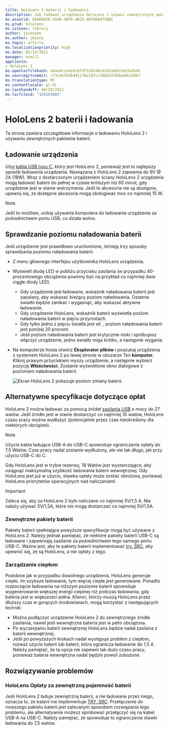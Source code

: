 ```yaml
---
title: HoloLens 2 baterii i ładowania
description: Jak ładować urządzenie HoloLens i używać zewnętrznych pakietów baterii.
ms.assetid: E0AB903E-454E-46F6-AB25-4DFA0A475B0C
ms.prod: hololens
ms.sitesec: library
author: jbienzms
ms.author: jbienz
ms.topic: article
ms.localizationpriority: high
ms.date: 05/14/2021
manager: evmill
appliesto:
- HoloLens 2
ms.openlocfilehash: a0ae0ccade01d7df520cd6cb142a9b51e63a2b05
ms.sourcegitcommit: c73cdefbdb4411f6a187cc38bb2570dadeb156bf
ms.translationtype: MT
ms.contentlocale: pl-PL
ms.lasthandoff: 09/28/2021
ms.locfileid: "129163985"
---
```

# <a name="hololens-2-battery-and-charging"></a>HoloLens 2 baterii i ładowania

Ta strona zawiera szczegółowe informacje o ładowaniu HoloLens 2 i używaniu zewnętrznych pakietów baterii.

## <a name="charging-the-device"></a>Ładowanie urządzenia

Użyj [kabla USB typu C,](https://www.microsoft.com/en-us/p/microsoft-hololens-2-usb-c-charger-cable/8vj21f2z8pk5?rtc=1) który jest HoloLens 2, ponieważ jest to najlepszy sposób ładowania urządzenia. Nawiązana z HoloLens 2 zapewnia do 9V @ 2A (18W). Wraz z dostarczonym urządzeniem ściany HoloLens 2 urządzenia mogą ładować baterii do pełnej w czasie krótszym niż 65 minut, gdy urządzenie jest w stanie wstrzymania. Jeśli te akcesoria nie są dostępne, upewnij się, że dostępne akcesoria mogą obsługiwać moc co najmniej 15 W.

> [!NOTE]
> Jeśli to możliwe, unikaj używania komputera do ładowania urządzenia za pośrednictwem portu USB, co działa wolno.

## <a name="checking-the-battery-charge-level"></a>Sprawdzanie poziomu naładowania baterii
Jeśli urządzenie jest prawidłowo uruchomione, istnieją trzy sposoby sprawdzania poziomu naładowania baterii:

- Z menu głównego interfejsu użytkownika HoloLens urządzenia.
- Wyświetl diodę LED w pobliżu przycisku zasilania (w przypadku 40-procentowego obciążenia powinny być na przykład co najmniej dwie ciągłe diody LED).
    - Gdy urządzenie jest ładowane, wskaźnik naładowania baterii jest zapalany, aby wskazać bieżący poziom naładowania.  Ostatnie światło będzie zanikać i wygasnąć, aby wskazać aktywne ładowanie.
    - Gdy urządzenie HoloLens, wskaźnik baterii wyświetla poziom naładowania baterii w pięciu przyrostach.
    - Gdy tylko jedno z pięciu światła jest wł. , poziom naładowania baterii jest poniżej 20 procent.
    - Jeśli poziom naładowania baterii jest krytycznie niski i spróbujesz włączyć urządzenie, jedno światło miga krótko, a następnie wygania.
- Na komputerze hosta otwórz **Eksplorator plików** i poszukaj urządzenia z systemem HoloLens 2 po lewej stronie w obszarze Ten **komputer.** Kliknij prawym przyciskiem myszy urządzenie, a następnie wybierz pozycję **Właściwości.** Zostanie wyświetlone okno dialogowe z poziomem naładowania baterii.

   ![Ekran HoloLens 2 pokazuje poziom zmiany baterii.](images/ResetRecovery2.png)

## <a name="alternative-charging-specifications"></a>Alternatywne specyfikacje dotyczące opłat

HoloLens 2 można ładować za pomocą źródeł [zasilania USB](https://www.usb.org/usb-charger-pd) o mocy do 27 watów. Jeśli źródło jest w stanie dostarczyć co najmniej 10 watów, HoloLens czasu pracy można wydłużyć (potencjalnie przez czas nieokreślony dla niektórych obciążeń). 

> [!NOTE]
> Użycie kabla ładujące USB-A do USB-C spowoduje ograniczenie opłaty do 7,5 Watów. Czas pracy nadal zostanie wydłużony, ale nie tak długo, jak przy użyciu USB-C do C.

Gdy HoloLens jest w trybie rezerwy, 18 Watów jest wystarczające, aby osiągnąć maksymalną szybkość ładowania baterii wewnętrznej. Gdy HoloLens jest już w użyciu, stawka opłaty może zostać obniżona, ponieważ HoloLens priorytetów operacyjnych nad naliczaniami.

> [!IMPORTANT]
> Zaleca się, aby za HoloLens 2 było naliczane co najmniej 5V/1,5 A. Nie należy używać 5V/1,5A, które nie mogą dostarczać co najmniej 5V/1,5A. 

### <a name="external-battery-packs"></a>Zewnętrzne pakiety baterii

Pakiety baterii spełniające powyższe specyfikacje mogą być używane z HoloLens 2. Należy jednak pamiętać, że niektóre pakiety baterii USB-C są ładowane i zapewniają zasilanie za pośrednictwem tego samego portu USB-C. Ważne jest, aby te pakiety baterii implementować [try. SRC,](https://usb.org/document-library/usb-type-cr-cable-and-connector-specification-revision-20) aby upewnić się, że są HoloLens, a nie opłaty z tego. 

### <a name="managing-heat"></a>Zarządzanie ciepłom

Podobnie jak w przypadku dowolnego urządzenia, HoloLens generuje ciepło. Im szybsze ładowanie, tym więcej ciepła jest generowane. Ponadto rozpoczęcie ładowania na niższym poziomie baterii spowoduje wygenerowanie większej energii cieplnej niż podczas ładowania, gdy bateria jest w większości pełna. Klienci, którzy muszą HoloLens przez dłuższy czas w gorących środowiskach, mogą korzystać z następujących technik:

- Można podłączyć urządzenie HoloLens 2 do zewnętrznego źródła zasilania, nawet jeśli wewnętrzna bateria jest w pełni obciążona.
- Po wyczerpaniu baterii zewnętrznej HoloLens będzie nadal zasilana z baterii wewnętrznej.    
- Jeśli po powyższych krokach nadal występuje problem z ciepłom, rozważ użycie baterii lub baterii, która ogranicza ładowanie do 1,5 A. Należy pamiętać, że ta opcja nie zapewni tak dużo czasu pracy, ponieważ bateria wewnętrzna nadal będzie powoli zubożone.

## <a name="troubleshooting"></a>Rozwiązywanie problemów


### <a name="hololens-charges-external-battery"></a>HoloLens Opłaty za zewnętrzną pojemność baterii
Jeśli HoloLens 2 ładuje zewnętrzną baterii, a nie ładowane przez niego, oznacza to, że baterii nie implementuje [TRY. SRC](https://usb.org/document-library/usb-type-cr-cable-and-connector-specification-revision-20). Przełączenie do nowszego pakietu baterii jest zalecanym sposobem rozwiązania tego problemu, ale alternatywnie możesz spróbować przełączyć się na kabel USB-A na USB-C. Należy pamiętać, że spowoduje to ograniczenie stawki ładowania do 7,5 watów.
